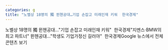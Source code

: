 ```yaml
---
categories: g
title: "노벨상 18명의 獨 뮌헨공대…기업 손잡고 미래인재 키워  한국경제"
---
```

노벨상 18명의 獨 뮌헨공대…"기업 손잡고 미래인재 키워"&nbsp;&nbsp;한국경제"지멘스·BMW의 최고 파트너" 뮌헨공대…"학생도 기업가정신 길러야"&nbsp;&nbsp;한국경제Google 뉴스에서 전체 콘텐츠 보기